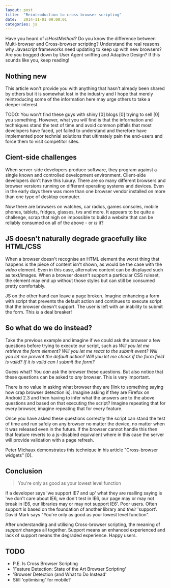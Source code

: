 ```yaml
---
layout: post
title:  "Reintroduction to cross-browser scripting"
date:   2014-11-01 09:00:01
categories: js
---
```


Have you heard of *isHostMethod*? Do you know the difference between Multi-browser and Cross-browser scripting? Understand the real reasons why Javascript frameworks need updating to keep up with new browsers? Are you bogged down by User Agent sniffing and Adaptive Design? If this sounds like you, keep reading!

## Nothing new

This article won't provide you with anything that hasn't already been shared by others but it is somewhat lost in the industry and I hope that merely reintroducing some of the information here may urge others to take a deeper interest.

TODO:
You won't find these guys with shiny [0] blogs [0] trying to sell [0] you something. However, what you *will* find is that the information and techniques stand the test of time and avoid common pitfalls that most developers have faced, yet failed to understand and therefore have implemented poor technial solutions that ultimately pain the end-users and force them to visit competitor sites.

## Cient-side challenges

When server-side developers produce software, they program against a single known and controlled development environment. Client-side developers don't have this luxury. There are so many different browsers and browser versions running on different operating systems and devices. Even in the early days there was more than one browser vendor installed on more than one type of desktop computer. 

Now there are browsers on watches, car radios, games consoles, mobile phones, tablets, fridges, glasses, tvs and more. It appears to be quite a challenge, scrap that nigh on impossible to build a website that can be reliably consumed on all of the above - or *is* it?

## JS doesn't naturally degrade gracefully like HTML/CSS

When a browser doesn't recognise an HTML element the worst thing that happens is the piece of content isn't shown, as would be the case with the *video* element. Even in this case, alternative content can be displayed such as text/images. When a browser doesn't support a particular CSS ruleset, the element may end up without those styles but can still be consumed pretty comfortably.

JS on the other hand can leave a page broken. Imagine enhancing a form with script that prevents the default action and continues to execute script that the browser doesn't support. The user is left with an inability to submit the form. This *is* a deal breaker!

## So what do we do instead?

Take the previous example and imagine if we could ask the browser a few questions before trying to execute our script, such as *Will you let me retrieve the form element? Will you let me react to the submit event? Will you let me prevent the default action? Will you let me check if the form field is valid? If it is valid can I submit the form?*

Guess what? You *can* ask the browser these questions. But also notice that these questions can be asked to *any* browser. This is very important.

There is no value in asking what browser they are [link to something saying how crap browser detection is]. Imagine asking if they are Firefox on Android 2.3 and then having to infer what the answers are to the above questions and based on that executing the script? Imagine repeating that for every browser, imagine repeating that for every feature.

Once you have asked these questions correctly the script can stand the test of time and run safely on any browser no matter the device, no matter when it was released even in the future. If the browser cannot handle this then that feature reverts to a js-disabled equivalent where in this case the server will provide validation with a page refresh.

Peter Michaux demonstrates this technique in his article "Cross-browser widgets" [0].

## Conclusion

> You're only as good as your lowest level function

If a developer says 'we support IE7 and up' what they are realling saying is 'we don't care about IE6, we don't test in IE6, our page may or may not break in IE6, our libraries may or may not support IE6'. Poor users. Often support is based on the foundation of another library and *their* 'support'. David Mark says "You're only as good as your lowest level function".

After understanding and utilising Cross-browser scripting, the meaning of *support* changes all together. Support means an enhanced experienced and lack of support means the degraded experience. Happy users.

## TODO
- P.E. Is Cross Browser Scripting
- 'Feature Detection: State of the Art Browser Scripting'
- 'Browser Detection (and What to Do Instead'
- Still 'optimising' for mobile?

